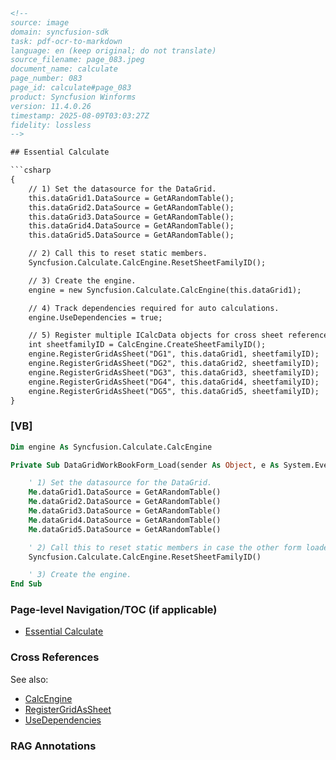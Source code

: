 ```html
<!-- 
source: image
domain: syncfusion-sdk
task: pdf-ocr-to-markdown
language: en (keep original; do not translate)
source_filename: page_083.jpeg
document_name: calculate
page_number: 083
page_id: calculate#page_083
product: Syncfusion Winforms
version: 11.4.0.26
timestamp: 2025-08-09T03:03:27Z
fidelity: lossless
-->

## Essential Calculate

```csharp
{
    // 1) Set the datasource for the DataGrid.
    this.dataGrid1.DataSource = GetARandomTable();
    this.dataGrid2.DataSource = GetARandomTable();
    this.dataGrid3.DataSource = GetARandomTable();
    this.dataGrid4.DataSource = GetARandomTable();
    this.dataGrid5.DataSource = GetARandomTable();

    // 2) Call this to reset static members.
    Syncfusion.Calculate.CalcEngine.ResetSheetFamilyID();

    // 3) Create the engine.
    engine = new Syncfusion.Calculate.CalcEngine(this.dataGrid1);

    // 4) Track dependencies required for auto calculations.
    engine.UseDependencies = true;

    // 5) Register multiple ICalcData objects for cross sheet references.
    int sheetfamilyID = CalcEngine.CreateSheetFamilyID();
    engine.RegisterGridAsSheet("DG1", this.dataGrid1, sheetfamilyID);
    engine.RegisterGridAsSheet("DG2", this.dataGrid2, sheetfamilyID);
    engine.RegisterGridAsSheet("DG3", this.dataGrid3, sheetfamilyID);
    engine.RegisterGridAsSheet("DG4", this.dataGrid4, sheetfamilyID);
    engine.RegisterGridAsSheet("DG5", this.dataGrid5, sheetfamilyID);
}
```

### [VB]

```vb
Dim engine As Syncfusion.Calculate.CalcEngine

Private Sub DataGridWorkBookForm_Load(sender As Object, e As System.EventArgs)

    ' 1) Set the datasource for the DataGrid.
    Me.dataGrid1.DataSource = GetARandomTable()
    Me.dataGrid2.DataSource = GetARandomTable()
    Me.dataGrid3.DataSource = GetARandomTable()
    Me.dataGrid4.DataSource = GetARandomTable()
    Me.dataGrid5.DataSource = GetARandomTable()

    ' 2) Call this to reset static members in case the other form loaded first.
    Syncfusion.Calculate.CalcEngine.ResetSheetFamilyID()

    ' 3) Create the engine.
End Sub
```

### Page-level Navigation/TOC (if applicable)
- [Essential Calculate](#essential-calculate)

### Cross References
See also: 
- [CalcEngine](#calcengine)
- [RegisterGridAsSheet](#registergridassheet)
- [UseDependencies](#usedependencies)

### RAG Annotations
<!-- tags: [syncfusion-sdk, winforms, calculate, engine, data grid, sheet family, table of contents, essential calculate, registergridassheet, usedependencies] keywords: [datasource, reset, static members, dependencies, auto calculations, cross sheet references, ICalcData objects, grid, data grid, form, event, load, engine, register grid as sheet, useDependencies] -->
```